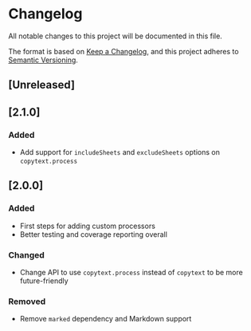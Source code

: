 # Changelog

All notable changes to this project will be documented in this file.

The format is based on [Keep a Changelog](https://keepachangelog.com/en/1.0.0/),
and this project adheres to [Semantic Versioning](https://semver.org/spec/v2.0.0.html).

## [Unreleased]

## [2.1.0]

### Added

- Add support for `includeSheets` and `excludeSheets` options on `copytext.process`

## [2.0.0]

### Added

- First steps for adding custom processors
- Better testing and coverage reporting overall

### Changed

- Change API to use `copytext.process` instead of `copytext` to be more future-friendly

### Removed

- Remove `marked` dependency and Markdown support
